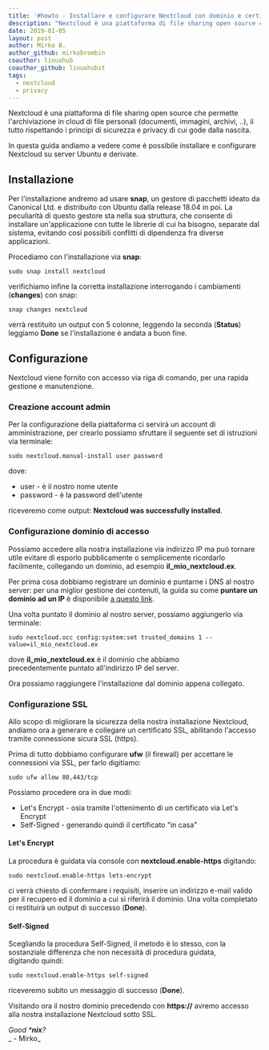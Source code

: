 ```yaml
---
title: '#howto - Installare e configurare Nextcloud con dominio e certificato SSL su Ubuntu e derivate'
description: "Nextcloud è una piattaforma di file sharing open source che permette l'archiviazione in cloud di file personali.."
date: 2019-01-05
layout: post
author: Mirko B.
author_github: mirkobrombin
coauthor: linuxhub
coauthor_github: linuxhubit
tags:
  - nextcloud  
  - privacy
---
```

Nextcloud è una piattaforma di file sharing open source che permette l'archiviazione in cloud di file personali (documenti, immagini, archivi, ..), il tutto rispettando i principi di sicurezza e privacy di cui gode dalla nascita.

In questa guida andiamo a vedere come è possibile installare e configurare Nextcloud su server Ubuntu e derivate.

## Installazione

Per l'installazione andremo ad usare **snap**, un gestore di pacchetti ideato da Canonical Ltd. e distribuito con Ubuntu dalla release 18.04 in poi. La peculiarità di questo gestore sta nella sua struttura, che consente di installare un'applicazione con tutte le librerie di cui ha bisogno, separate dal sistema, evitando così possibili conflitti di dipendenza fra diverse applicazioni.

Procediamo con l'installazione via **snap**:

    sudo snap install nextcloud

verifichiamo infine la corretta installazione interrogando i cambiamenti (**changes**) con snap:

    snap changes nextcloud

verrà restituito un output con 5 colonne, leggendo la seconda (**Status**) leggiamo **Done** se l'installazione è andata a buon fine.

## Configurazione

Nextcloud viene fornito con accesso via riga di comando, per una rapida gestione e manutenzione.

### Creazione account admin

Per la configurazione della piattaforma ci servirà un account di amministrazione, per crearlo possiamo sfruttare il seguente set di istruzioni via terminale:

    sudo nextcloud.manual-install user password

dove:

*   user - è il nostro nome utente
*   password - è la password dell'utente

riceveremo come output: **Nextcloud was successfully installed**.

### Configurazione dominio di accesso

Possiamo accedere alla nostra installazione via indirizzo IP ma può tornare utile evitare di esporlo pubblicamente o semplicemente ricordarlo facilmente, collegando un dominio, ad esempio **il_mio_nextcloud.ex**.

Per prima cosa dobbiamo registrare un dominio e puntarne i DNS al nostro server: per una miglior gestione dei contenuti, la guida su come **puntare un dominio ad un IP** è disponibile [a questo link](https://linuxhub.it/article/howto-puntare-un-dominio-ad-un-ip).

Una volta puntato il dominio al nostro server, possiamo aggiungerlo via terminale:

    sudo nextcloud.occ config:system:set trusted_domains 1 --value=il_mio_nextcloud.ex

dove **il_mio_nextcloud.ex** è il dominio che abbiamo precedentemente puntato all'indirizzo IP del server.

Ora possiamo raggiungere l'installazione dal dominio appena collegato.

### Configurazione SSL

Allo scopo di migliorare la sicurezza della nostra installazione Nextcloud, andiamo ora a generare e collegare un certificato SSL, abilitando l'accesso tramite connessione sicura SSL (https). 

Prima di tutto dobbiamo configurare **ufw** (il firewall) per accettare le connessioni via SSL, per farlo digitiamo:

    sudo ufw allow 80,443/tcp

Possiamo procedere ora in due modi:

*   Let's Encrypt - osia tramite l'ottenimento di un certificato via Let's Encrypt
*   Self-Signed - generando quindi il certificato "in casa"

#### Let's Encrypt

La procedura è guidata via console con **nextcloud.enable-https** digitando:

    sudo nextcloud.enable-https lets-encrypt

ci verrà chiesto di confermare i requisiti, inserire un indirizzo e-mail valido per il recupero ed il dominio a cui si riferirà il dominio. Una volta completato ci restituirà un output di successo (**Done**).

#### Self-Signed

Scegliando la procedura Self-Signed, il metodo è lo stesso, con la sostanziale differenza che non necessità di procedura guidata, digitando quindi:

    sudo nextcloud.enable-https self-signed

riceveremo subito un messaggio di successo (**Done**).

Visitando ora il nostro dominio precedendo con **https://** avremo accesso alla nostra installazione Nextcloud sotto SSL.

_Good ***nix**?_  
_ - Mirko_